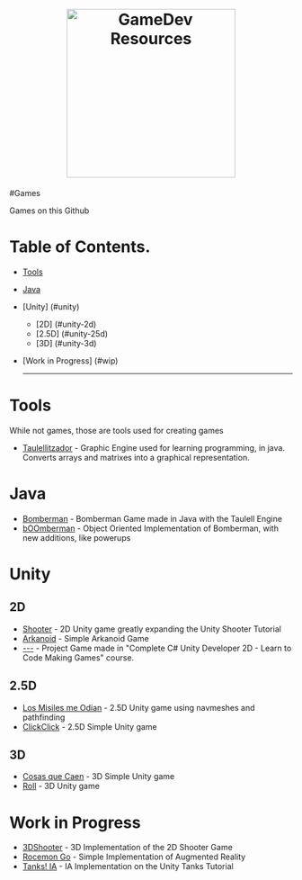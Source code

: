 <h1 align="center"> <br> <img width="300" src="http://getdrawings.com/images/video-game-controller-drawing-11.png" alt="GameDev Resources"> <br> </h1>

#Games

Games on this Github

# Table of Contents.

- [Tools](#tools)
- [Java](#java)
- [Unity] (#unity)
  - [2D] (#unity-2d)
  - [2.5D] (#unity-25d)
  - [3D] (#unity-3d)
- [Work in Progress] (#wip)
  
  -------

# Tools

While not games, those are tools used for creating games

* [Taulellitzador](https://github.com/malbareda/Taulellitzador) - Graphic Engine used for learning programming, in java. Converts arrays and matrixes into a graphical representation.


# Java

* [Bomberman](https://github.com/malbareda/Bomberman2) - Bomberman Game made in Java with the Taulell Engine
* [bOOmberman](https://github.com/malbareda/Bomberman2/tree/BombermanOO) - Object Oriented Implementation of Bomberman, with new additions, like powerups


# Unity

## 2D

* [Shooter](https://github.com/malbareda/Shooter2D) - 2D Unity game greatly expanding the Unity Shooter Tutorial
* [Arkanoid](https://github.com/malbareda/Arkanoid) - Simple Arkanoid Game
* [---](https://github.com/malbareda/Bomberman2) - Project Game made in "Complete C# Unity Developer 2D - Learn to Code Making Games" course.

## 2.5D

* [Los Misiles me Odian](https://github.com/malbareda/MisilesOdian) - 2.5D Unity game using navmeshes and pathfinding
* [ClickClick](https://github.com/malbareda/ClickClick) - 2.5D Simple Unity game

## 3D

* [Cosas que Caen](https://github.com/malbareda/cosasquecaen) - 3D Simple Unity game
* [Roll](https://github.com/malbareda/Roll) - 3D Unity game

# Work in Progress

* [3DShooter](https://github.com/malbareda/Roll2) - 3D Implementation of the 2D Shooter Game
* [Rocemon Go](https://github.com/malbareda/Rocemon) - Simple Implementation of Augmented Reality
* [Tanks! IA](https://github.com/malbareda/TanksIA) - IA Implementation on the Unity Tanks Tutorial

